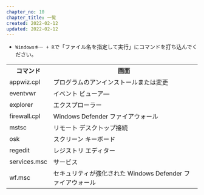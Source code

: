 ```yaml
---
chapter_no: 10
chapter_title: 一覧
created: 2022-02-12
updated: 2022-02-12
---
```

- `Windowsキー + R`で「ファイル名を指定して実行」にコマンドを打ち込んでください。

<table class="normal">
	<tr>
		<th markdown="span">コマンド</th>
		<th markdown="span">画面</th>
	</tr>
	<tr>
		<td markdown="span">appwiz.cpl</td>
		<td markdown="span">プログラムのアンインストールまたは変更</td>
	</tr>
	<tr>
		<td markdown="span">eventvwr</td>
		<td markdown="span">イベント ビューア―</td>
	</tr>
	<tr>
		<td markdown="span">explorer</td>
		<td markdown="span">エクスプローラー</td>
	</tr>
	<tr>
		<td markdown="span">firewall.cpl</td>
		<td markdown="span">Windows Defender ファイアウォール</td>
	</tr>
	<tr>
		<td markdown="span">mstsc</td>
		<td markdown="span">リモート デスクトップ接続</td>
	</tr>
	<tr>
		<td markdown="span">osk</td>
		<td markdown="span">スクリーン キーボード</td>
	</tr>
	<tr>
		<td markdown="span">regedit</td>
		<td markdown="span">レジストリ エディター</td>
	</tr>
	<tr>
		<td markdown="span">services.msc</td>
		<td markdown="span">サービス</td>
	</tr>
	<tr>
		<td markdown="span">wf.msc</td>
		<td markdown="span">セキュリティが強化された Windows Defender ファイアウォール</td>
	</tr>
</table>
